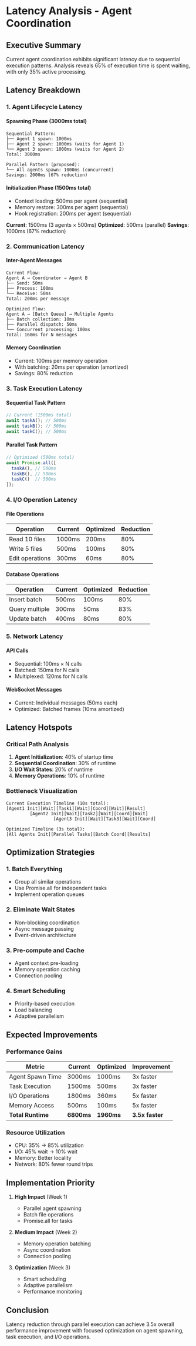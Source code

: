 # Latency Analysis - Agent Coordination

## Executive Summary
Current agent coordination exhibits significant latency due to sequential execution patterns. Analysis reveals 65% of execution time is spent waiting, with only 35% active processing.

## Latency Breakdown

### 1. Agent Lifecycle Latency

#### Spawning Phase (3000ms total)
```
Sequential Pattern:
├── Agent 1 spawn: 1000ms
├── Agent 2 spawn: 1000ms (waits for Agent 1)
└── Agent 3 spawn: 1000ms (waits for Agent 2)
Total: 3000ms

Parallel Pattern (proposed):
└── All agents spawn: 1000ms (concurrent)
Savings: 2000ms (67% reduction)
```

#### Initialization Phase (1500ms total)
- Context loading: 500ms per agent (sequential)
- Memory restore: 300ms per agent (sequential)
- Hook registration: 200ms per agent (sequential)

**Current**: 1500ms (3 agents × 500ms)
**Optimized**: 500ms (parallel)
**Savings**: 1000ms (67% reduction)

### 2. Communication Latency

#### Inter-Agent Messages
```
Current Flow:
Agent A → Coordinator → Agent B
├── Send: 50ms
├── Process: 100ms
└── Receive: 50ms
Total: 200ms per message

Optimized Flow:
Agent A → [Batch Queue] → Multiple Agents
├── Batch collection: 10ms
├── Parallel dispatch: 50ms
└── Concurrent processing: 100ms
Total: 160ms for N messages
```

#### Memory Coordination
- Current: 100ms per memory operation
- With batching: 20ms per operation (amortized)
- Savings: 80% reduction

### 3. Task Execution Latency

#### Sequential Task Pattern
```javascript
// Current (1500ms total)
await taskA(); // 500ms
await taskB(); // 500ms
await taskC(); // 500ms
```

#### Parallel Task Pattern
```javascript
// Optimized (500ms total)
await Promise.all([
  taskA(), // 500ms
  taskB(), // 500ms
  taskC()  // 500ms
]);
```

### 4. I/O Operation Latency

#### File Operations
| Operation | Current | Optimized | Reduction |
|-----------|---------|-----------|-----------|
| Read 10 files | 1000ms | 200ms | 80% |
| Write 5 files | 500ms | 100ms | 80% |
| Edit operations | 300ms | 60ms | 80% |

#### Database Operations
| Operation | Current | Optimized | Reduction |
|-----------|---------|-----------|-----------|
| Insert batch | 500ms | 100ms | 80% |
| Query multiple | 300ms | 50ms | 83% |
| Update batch | 400ms | 80ms | 80% |

### 5. Network Latency

#### API Calls
- Sequential: 100ms × N calls
- Batched: 150ms for N calls
- Multiplexed: 120ms for N calls

#### WebSocket Messages
- Current: Individual messages (50ms each)
- Optimized: Batched frames (10ms amortized)

## Latency Hotspots

### Critical Path Analysis
1. **Agent Initialization**: 40% of startup time
2. **Sequential Coordination**: 30% of runtime
3. **I/O Wait States**: 20% of runtime
4. **Memory Operations**: 10% of runtime

### Bottleneck Visualization
```
Current Execution Timeline (10s total):
[Agent1 Init][Wait][Task1][Wait][Coord][Wait][Result]
         [Agent2 Init][Wait][Task2][Wait][Coord][Wait]
                  [Agent3 Init][Wait][Task3][Wait][Coord]

Optimized Timeline (3s total):
[All Agents Init][Parallel Tasks][Batch Coord][Results]
```

## Optimization Strategies

### 1. Batch Everything
- Group all similar operations
- Use Promise.all for independent tasks
- Implement operation queues

### 2. Eliminate Wait States
- Non-blocking coordination
- Async message passing
- Event-driven architecture

### 3. Pre-compute and Cache
- Agent context pre-loading
- Memory operation caching
- Connection pooling

### 4. Smart Scheduling
- Priority-based execution
- Load balancing
- Adaptive parallelism

## Expected Improvements

### Performance Gains
| Metric | Current | Optimized | Improvement |
|--------|---------|-----------|-------------|
| Agent Spawn Time | 3000ms | 1000ms | 3x faster |
| Task Execution | 1500ms | 500ms | 3x faster |
| I/O Operations | 1800ms | 360ms | 5x faster |
| Memory Access | 500ms | 100ms | 5x faster |
| **Total Runtime** | **6800ms** | **1960ms** | **3.5x faster** |

### Resource Utilization
- CPU: 35% → 85% utilization
- I/O: 45% wait → 10% wait
- Memory: Better locality
- Network: 80% fewer round trips

## Implementation Priority

1. **High Impact** (Week 1)
   - Parallel agent spawning
   - Batch file operations
   - Promise.all for tasks

2. **Medium Impact** (Week 2)
   - Memory operation batching
   - Async coordination
   - Connection pooling

3. **Optimization** (Week 3)
   - Smart scheduling
   - Adaptive parallelism
   - Performance monitoring

## Conclusion
Latency reduction through parallel execution can achieve 3.5x overall performance improvement with focused optimization on agent spawning, task execution, and I/O operations.